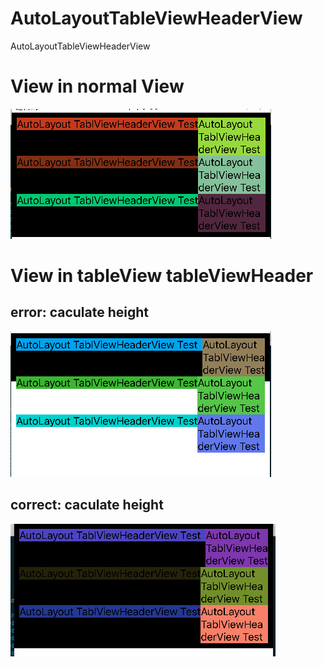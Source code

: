 # AutoLayoutTableViewHeaderView
AutoLayoutTableViewHeaderView
# View in normal View
![normal](https://github.com/Changzw/AutoLayoutTableViewHeaderView/blob/master/normal.png)
# View in tableView tableViewHeader
## error: caculate height
![error](https://github.com/Changzw/AutoLayoutTableViewHeaderView/blob/master/error.png)

## correct: caculate height
![correct](https://github.com/Changzw/AutoLayoutTableViewHeaderView/blob/master/correct.png)
